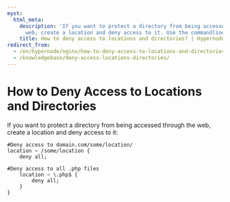 ```yaml
---
myst:
  html_meta:
    description: 'If you want to protect a directory from being accessed through the
      web, create a location and deny access to it. Use the commandline here. '
    title: How to deny access to locations and directories? | Hypernode
redirect_from:
  - /en/hypernode/nginx/how-to-deny-access-to-locations-and-directories/
  - /knowledgebase/deny-access-locations-directories/
---
```


<!-- source: https://support.hypernode.com/en/hypernode/nginx/how-to-deny-access-to-locations-and-directories/ -->

# How to Deny Access to Locations and Directories

If you want to protect a directory from being accessed through the web, create a location and deny access to it:

```nginx
#Deny access to domain.com/some/location/
location ~ /some/location {
    deny all;

#Deny access to all .php files
    location ~ \.php$ {
        deny all;
    }
}

```
